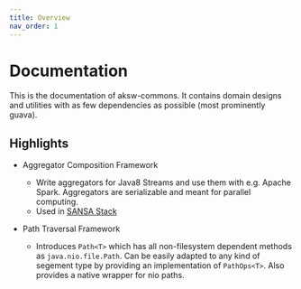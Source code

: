 ```yaml
---
title: Overview
nav_order: 1
---
```


# Documentation

This is the documentation of aksw-commons.
It contains domain designs and utilities with as few dependencies as possible (most prominently guava).

## Highlights

* Aggregator Composition Framework
    * Write aggregators for Java8 Streams and use them with e.g. Apache Spark. Aggregators are serializable and meant for parallel computing.
    * Used in [SANSA Stack](https://github.com/SmartDataAnalytics/aksw-commons)

* Path Traversal Framework
    * Introduces `Path<T>` which has all non-filesystem dependent methods as `java.nio.file.Path`. Can be easily adapted to any kind of segement type by providing an implementation of `PathOps<T>`. Also provides a native wrapper for nio paths.





